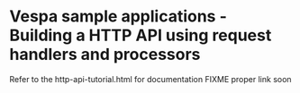 # Vespa sample applications - Building a HTTP API using request handlers and processors

Refer to the http-api-tutorial.html for documentation  FIXME proper link soon

